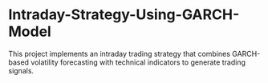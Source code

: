 # Intraday-Strategy-Using-GARCH-Model
This project implements an intraday trading strategy that combines GARCH-based volatility forecasting with technical indicators to generate trading signals.
